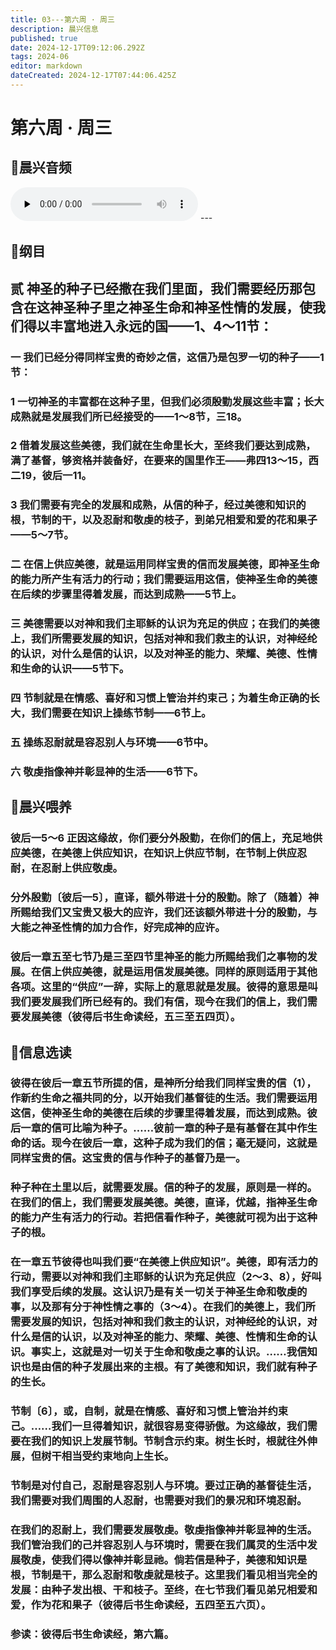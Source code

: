 ```yaml
---
title: 03---第六周 · 周三
description: 晨兴信息
published: true
date: 2024-12-17T09:12:06.292Z
tags: 2024-06
editor: markdown
dateCreated: 2024-12-17T07:44:06.425Z
---
```


# 第六周 · 周三

## 🎵晨兴音频
<audio id="audio" controls="" preload="none">
      <source id="mp3" src="/2024-06/week6/week6day3.mp3">
</audio>
---

## 📖纲目

## 贰    神圣的种子已经撒在我们里面，我们需要经历那包含在这神圣种子里之神圣生命和神圣性情的发展，使我们得以丰富地进入永远的国——1、4～11节：

### 一    我们已经分得同样宝贵的奇妙之信，这信乃是包罗一切的种子——1节：

### 1    一切神圣的丰富都在这种子里，但我们必须殷勤发展这些丰富；长大成熟就是发展我们所已经接受的——1～8节，三18。

### 2 借着发展这些美德，我们就在生命里长大，至终我们要达到成熟，满了基督，够资格并装备好，在要来的国里作王——弗四13～15，西二19，彼后一11。

### 3    我们需要有完全的发展和成熟，从信的种子，经过美德和知识的根，节制的干，以及忍耐和敬虔的枝子，到弟兄相爱和爱的花和果子——5～7节。

### 二    在信上供应美德，就是运用同样宝贵的信而发展美德，即神圣生命的能力所产生有活力的行动；我们需要运用这信，使神圣生命的美德在后续的步骤里得着发展，而达到成熟——5节上。

### 三    美德需要以对神和我们主耶稣的认识为充足的供应；在我们的美德上，我们所需要发展的知识，包括对神和我们救主的认识，对神经纶的认识，对什么是信的认识，以及对神圣的能力、荣耀、美德、性情和生命的认识——5节下。

### 四    节制就是在情感、喜好和习惯上管治并约束己；为着生命正确的长大，我们需要在知识上操练节制——6节上。

### 五    操练忍耐就是容忍别人与环境——6节中。

### 六    敬虔指像神并彰显神的生活——6节下。

## 📖晨兴喂养

### 彼后一5～6    正因这缘故，你们要分外殷勤，在你们的信上，充足地供应美德，在美德上供应知识，在知识上供应节制，在节制上供应忍耐，在忍耐上供应敬虔。

### 分外殷勤〔彼后一5〕，直译，额外带进十分的殷勤。除了（随着）神所赐给我们又宝贵又极大的应许，我们还该额外带进十分的殷勤，与大能之神圣性情的加力合作，好完成神的应许。

### 彼后一章五至七节乃是三至四节里神圣的能力所赐给我们之事物的发展。在信上供应美德，就是运用信发展美德。同样的原则适用于其他各项。这里的“供应”一辞，实际上的意思就是发展。彼得的意思是叫我们要发展我们所已经有的。我们有信，现今在我们的信上，我们需要发展美德（彼得后书生命读经，五三至五四页）。

## 📖信息选读

### 彼得在彼后一章五节所提的信，是神所分给我们同样宝贵的信（1），作新约生命之福共同的分，以开始我们基督徒的生活。我们需要运用这信，使神圣生命的美德在后续的步骤里得着发展，而达到成熟。彼后一章的信可比喻为种子。……彼前一章的种子是有基督在其中作生命的话。现今在彼后一章，这种子成为我们的信；毫无疑问，这就是同样宝贵的信。这宝贵的信与作种子的基督乃是一。

### 种子种在土里以后，就需要发展。信的种子的发展，原则是一样的。在我们的信上，我们需要发展美德。美德，直译，优越，指神圣生命的能力产生有活力的行动。若把信看作种子，美德就可视为出于这种子的根。

### 在一章五节彼得也叫我们要“在美德上供应知识”。美德，即有活力的行动，需要以对神和我们主耶稣的认识为充足供应（2～3、8），好叫我们享受后续的发展。这认识乃是有关一切关于神圣生命和敬虔的事，以及那有分于神性情之事的（3～4）。在我们的美德上，我们所需要发展的知识，包括对神和我们救主的认识，对神经纶的认识，对什么是信的认识，以及对神圣的能力、荣耀、美德、性情和生命的认识。事实上，这就是对一切关于生命和敬虔之事的认识。……我信知识也是由信的种子发展出来的主根。有了美德和知识，我们就有种子的生长。

### 节制〔6〕，或，自制，就是在情感、喜好和习惯上管治并约束己。……我们一旦得着知识，就很容易变得骄傲。为这缘故，我们需要在我们的知识上发展节制。节制含示约束。树生长时，根就往外伸展，但树干相当受约束地向上生长。

### 节制是对付自己，忍耐是容忍别人与环境。要过正确的基督徒生活，我们需要对我们周围的人忍耐，也需要对我们的景况和环境忍耐。

### 在我们的忍耐上，我们需要发展敬虔。敬虔指像神并彰显神的生活。我们管治我们的己并容忍别人与环境时，需要在我们属灵的生活中发展敬虔，使我们得以像神并彰显祂。倘若信是种子，美德和知识是根，节制是干，那么忍耐和敬虔就是枝子。这里我们看见相当完全的发展：由种子发出根、干和枝子。至终，在七节我们看见弟兄相爱和爱，作为花和果子（彼得后书生命读经，五四至五六页）。

### 参读：彼得后书生命读经，第六篇。
<!-- Google tag (gtag.js) -->
<script async src="https://www.googletagmanager.com/gtag/js?id=G-1P8709Z16T"></script>
<script>
  window.dataLayer = window.dataLayer || [];
  function gtag(){dataLayer.push(arguments);}
  gtag('js', new Date());

  gtag('config', 'G-1P8709Z16T');
</script>